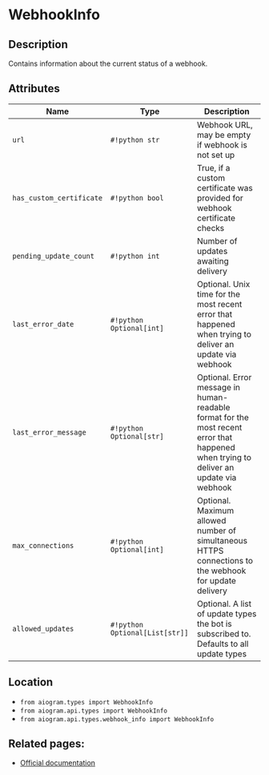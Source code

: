 # WebhookInfo

## Description

Contains information about the current status of a webhook.


## Attributes

| Name | Type | Description |
| - | - | - |
| `url` | `#!python str` | Webhook URL, may be empty if webhook is not set up |
| `has_custom_certificate` | `#!python bool` | True, if a custom certificate was provided for webhook certificate checks |
| `pending_update_count` | `#!python int` | Number of updates awaiting delivery |
| `last_error_date` | `#!python Optional[int]` | Optional. Unix time for the most recent error that happened when trying to deliver an update via webhook |
| `last_error_message` | `#!python Optional[str]` | Optional. Error message in human-readable format for the most recent error that happened when trying to deliver an update via webhook |
| `max_connections` | `#!python Optional[int]` | Optional. Maximum allowed number of simultaneous HTTPS connections to the webhook for update delivery |
| `allowed_updates` | `#!python Optional[List[str]]` | Optional. A list of update types the bot is subscribed to. Defaults to all update types |



## Location

- `from aiogram.types import WebhookInfo`
- `from aiogram.api.types import WebhookInfo`
- `from aiogram.api.types.webhook_info import WebhookInfo`

## Related pages:

- [Official documentation](https://core.telegram.org/bots/api#webhookinfo)

